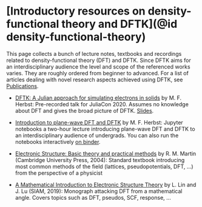 # [Introductory resources on density-functional theory and DFTK](@id density-functional-theory)

This page collects a bunch of lecture notes, textbooks and recordings
related to density-functional theory (DFT) and DFTK.
Since DFTK aims for an interdisciplinary audience the
level and scope of the referenced works varies.
They are roughly ordered from beginner to advanced.
For a list of articles dealing with novel research aspects achieved using DFTK,
see [Publications](@ref).

- [DFTK: A Julian approach for simulating electrons in solids](https://www.youtube.com/watch?v=-RomkxjlIcQ) by M. F. Herbst:
  Pre-recorded talk for JuliaCon 2020.
  Assumes no knowledge about DFT and gives the broad picture of DFTK.
  [Slides](https://michael-herbst.com/talks/2020.07.29_juliacon_dftk.pdf).

- [Introduction to plane-wave DFT and DFTK](https://github.com/mfherbst/aachen_introduction_dftk) by M. F. Herbst:
  Jupyter notebooks a two-hour lecture
  introducing plane-wave DFT and DFTK
  to an interdisciplinary audience of undergrads.
  You can also run the notebooks interactively
  [on binder](https://mybinder.org/v2/gh/mfherbst/aachen_introduction_dftk/master).

- [Electronic Structure: Basic theory and practical methods](https://doi.org/10.1017/CBO9780511805769)
  by R. M. Martin (Cambridge University Press, 2004):
  Standard textbook introducing
  most common methods of the field (lattices, pseudopotentials, DFT, ...)
  from the perspective of a physicist

- [A Mathematical Introduction to Electronic Structure Theory](http://dx.doi.org/10.1137/1.9781611975802)
  by L. Lin and J. Lu (SIAM, 2019):
  Monograph attacking DFT from a mathematical angle.
  Covers topics such as DFT, pseudos, SCF, response, ...
